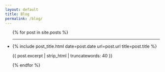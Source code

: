 ```yaml
---
layout: default
title: Blog
permalink: /blog/
---
```


<ul class="blog-content">
  {% for post in site.posts %}
    <li>
      <hr/>
      {% include post_title.html date=post.date url=post.url title=post.title %}
      <p class="post-excrept">{{ post.excerpt | strip_html | truncatewords: 40 }}</p>
    </li>
  {% endfor %}
</ul>
